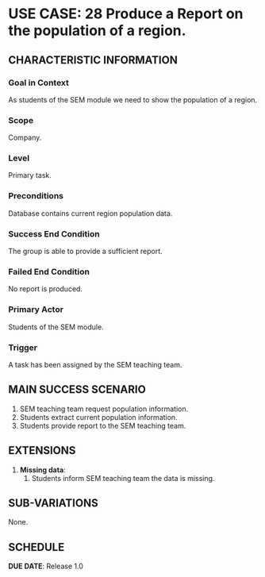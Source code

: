 # USE CASE: 28 Produce a Report on the population of a region.

## CHARACTERISTIC INFORMATION

### Goal in Context

As students of the SEM module we need to show the population of a region.

### Scope

Company.

### Level

Primary task.

### Preconditions

Database contains current region population data.

### Success End Condition

The group is able to provide a sufficient report.

### Failed End Condition

No report is produced.

### Primary Actor

Students of the SEM module.

### Trigger

A task has been assigned by the SEM teaching team.

## MAIN SUCCESS SCENARIO

1. SEM teaching team request population information.
2. Students extract current population information.
3. Students provide report to the SEM teaching team.

## EXTENSIONS

1. **Missing data**:
    1. Students inform SEM teaching team the data is missing.

## SUB-VARIATIONS

None.

## SCHEDULE

**DUE DATE**: Release 1.0